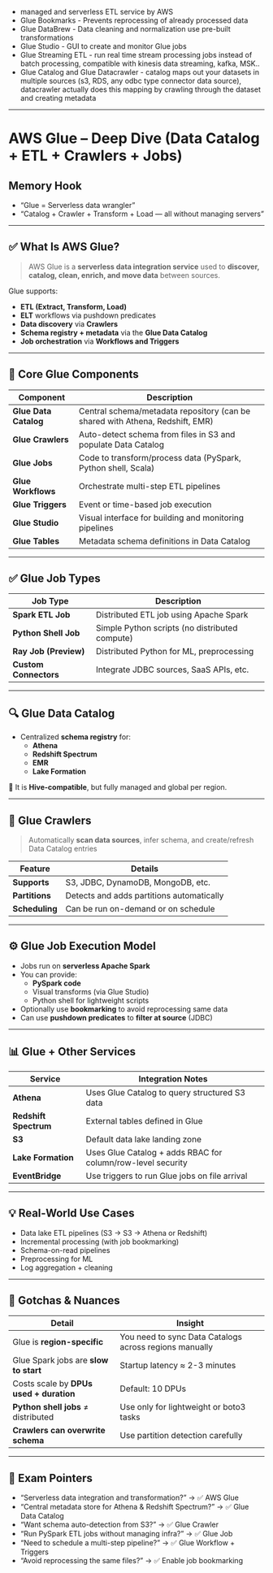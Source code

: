 - managed and serverless ETL service by AWS
- Glue Bookmarks - Prevents reprocessing of already processed data
- Glue DataBrew - Data cleaning and normalization use pre-built transformations
- Glue Studio - GUI to create and monitor Glue jobs
- Glue Streaming ETL - run real time stream processing jobs instead of batch processing, compatible with kinesis data streaming, kafka, MSK..
- Glue Catalog and Glue Datacrawler - catalog maps out your datasets in multiple sources (s3, RDS, any odbc type connector data source), datacrawler actually does this mapping by crawling through the dataset and creating metadata 
---------------------------------------------------------

# AWS Glue – Deep Dive (Data Catalog + ETL + Crawlers + Jobs)

## Memory Hook  
- “Glue = Serverless data wrangler”  
- “Catalog + Crawler + Transform + Load — all without managing servers”

---

## ✅ What Is AWS Glue?

> AWS Glue is a **serverless data integration service** used to **discover, catalog, clean, enrich, and move data** between sources.

Glue supports:
- **ETL (Extract, Transform, Load)**
- **ELT** workflows via pushdown predicates
- **Data discovery** via **Crawlers**
- **Schema registry + metadata** via the **Glue Data Catalog**
- **Job orchestration** via **Workflows and Triggers**

---

## 🔧 Core Glue Components

| Component         | Description                                                          |
|--------------------|----------------------------------------------------------------------|
| **Glue Data Catalog** | Central schema/metadata repository (can be shared with Athena, Redshift, EMR) |
| **Glue Crawlers**     | Auto-detect schema from files in S3 and populate Data Catalog     |
| **Glue Jobs**         | Code to transform/process data (PySpark, Python shell, Scala)     |
| **Glue Workflows**    | Orchestrate multi-step ETL pipelines                              |
| **Glue Triggers**     | Event or time-based job execution                                 |
| **Glue Studio**       | Visual interface for building and monitoring pipelines            |
| **Glue Tables**       | Metadata schema definitions in Data Catalog                       |

---

## ✅ Glue Job Types

| Job Type        | Description                                            |
|------------------|--------------------------------------------------------|
| **Spark ETL Job** | Distributed ETL job using Apache Spark               |
| **Python Shell Job** | Simple Python scripts (no distributed compute)   |
| **Ray Job (Preview)** | Distributed Python for ML, preprocessing         |
| **Custom Connectors** | Integrate JDBC sources, SaaS APIs, etc.         |

---

## 🔍 Glue Data Catalog

- Centralized **schema registry** for:
  - **Athena**
  - **Redshift Spectrum**
  - **EMR**
  - **Lake Formation**

🧠 It is **Hive-compatible**, but fully managed and global per region.

---

## 🤖 Glue Crawlers

> Automatically **scan data sources**, infer schema, and create/refresh Data Catalog entries

| Feature               | Details                                 |
|------------------------|------------------------------------------|
| **Supports**           | S3, JDBC, DynamoDB, MongoDB, etc.       |
| **Partitions**         | Detects and adds partitions automatically |
| **Scheduling**         | Can be run on-demand or on schedule     |

---

## ⚙️ Glue Job Execution Model

- Jobs run on **serverless Apache Spark**
- You can provide:
  - **PySpark code**
  - Visual transforms (via Glue Studio)
  - Python shell for lightweight scripts
- Optionally use **bookmarking** to avoid reprocessing same data
- Can use **pushdown predicates** to **filter at source** (JDBC)

---

## 📊 Glue + Other Services

| Service            | Integration Notes                                           |
|---------------------|-------------------------------------------------------------|
| **Athena**          | Uses Glue Catalog to query structured S3 data              |
| **Redshift Spectrum** | External tables defined in Glue                         |
| **S3**              | Default data lake landing zone                             |
| **Lake Formation**  | Uses Glue Catalog + adds RBAC for column/row-level security |
| **EventBridge**     | Use triggers to run Glue jobs on file arrival              |

---

## 💡 Real-World Use Cases

- Data lake ETL pipelines (S3 → S3 → Athena or Redshift)
- Incremental processing (with job bookmarking)
- Schema-on-read pipelines
- Preprocessing for ML
- Log aggregation + cleaning

---

## 🧠 Gotchas & Nuances

| Detail                              | Insight                                                |
|-------------------------------------|---------------------------------------------------------|
| Glue is **region-specific**         | You need to sync Data Catalogs across regions manually |
| Glue Spark jobs are **slow to start** | Startup latency ≈ 2-3 minutes                        |
| Costs scale by **DPUs used + duration** | Default: 10 DPUs                                     |
| **Python shell jobs** ≠ distributed | Use only for lightweight or boto3 tasks               |
| **Crawlers can overwrite schema**   | Use partition detection carefully                     |

---

## 📌 Exam Pointers

- “Serverless data integration and transformation?” → ✅ AWS Glue
- “Central metadata store for Athena & Redshift Spectrum?” → ✅ Glue Data Catalog
- “Want schema auto-detection from S3?” → ✅ Glue Crawler
- “Run PySpark ETL jobs without managing infra?” → ✅ Glue Job
- “Need to schedule a multi-step pipeline?” → ✅ Glue Workflow + Triggers
- “Avoid reprocessing the same files?” → ✅ Enable job bookmarking
